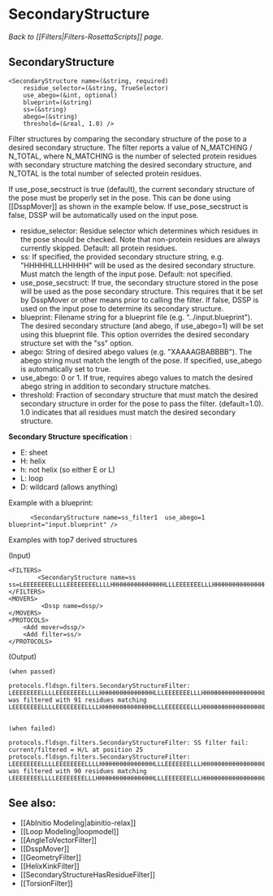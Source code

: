 # SecondaryStructure
*Back to [[Filters|Filters-RosettaScripts]] page.*
## SecondaryStructure

```
<SecondaryStructure name=(&string, required)
    residue_selector=(&string, TrueSelector)
    use_abego=(&int, optional)
    blueprint=(&string)
    ss=(&string)
    abego=(&string)
    threshold=(&real, 1.0) />
```

Filter structures by comparing the secondary structure of the pose to a desired secondary structure. The filter reports a value of N_MATCHING / N_TOTAL, where N_MATCHING is the number of selected protein residues with secondary structure matching the desired secondary structure, and N_TOTAL is the total number of selected protein residues.

If use_pose_secstruct is true (default), the current secondary structure of the pose must be properly set in the pose. This can be done using [[DsspMover]] as shown in the example below.  If use_pose_secstruct is false, DSSP will be automatically used on the input pose.

-   residue_selector: Residue selector which determines which residues in the pose should be checked.  Note that non-protein residues are always currently skipped. Default: all protein residues.
-   ss: If specified, the provided secondary structure string, e.g. "HHHHHLLLHHHHH" will be used as the desired secondary structure. Must match the length of the input pose. Default: not specified.
-   use_pose_secstruct: If true, the secondary structure stored in the pose will be used as the pose secondary structure. This requires that it be set by DsspMover or other means prior to calling the filter.  If false, DSSP is used on the input pose to determine its secondary structure.
-   blueprint: Filename string for a blueprint file (e.g. "../input.blueprint").  The desired secondary structure (and abego, if use\_abego=1) will be set using this blueprint file.  This option overrides the desired secondary structure set with the "ss" option.
-   abego: String of desired abego values (e.g. "XAAAAGBABBBB"). The abego string must match the length of the pose. If specified, use\_abego is automatically set to true.
-   use\_abego: 0 or 1. If true, requires abego values to match the desired abego string in addition to secondary structure matches.
-   threshold: Fraction of secondary structure that must match the desired secondary structure in order for the pose to pass the filter. (default=1.0).  1.0 indicates that all residues must match the desired secondary structure.

**Secondary Structure specification** :

-   E: sheet
-   H: helix
-   h: not helix (so either E or L)
-   L: loop
-   D: wildcard (allows anything)

Example with a blueprint:

```
      <SecondaryStructure name=ss_filter1  use_abego=1 blueprint="input.blueprint" />
```

Examples with top7 derived structures

(Input)

```
<FILTERS>
        <SecondaryStructure name=ss ss=LEEEEEEEELLLLEEEEEEEELLLLHHHHHHHHHHHHHHHLLLEEEEEEELLLHHHHHHHHHHHHHHHHHLLLLhhEEEEELLEEEEEEEL/>
</FILTERS>
<MOVERS>
         <Dssp name=dssp/>
</MOVERS>
<PROTOCOLS>
    <Add mover=dssp/>
    <Add filter=ss/>
</PROTOCOLS>
```

(Output)

```
(when passed) 

protocols.fldsgn.filters.SecondaryStructureFilter: LEEEEEEEELLLLEEEEEEEELLLLHHHHHHHHHHHHHHHLLLEEEEEEELLLHHHHHHHHHHHHHHHHHLLLLhhEEEEELLEEEEEEEL was filtered with 91 residues matching LEEEEEEEELLLLEEEEEEEELLLLHHHHHHHHHHHHHHHLLLEEEEEEELLLHHHHHHHHHHHHHHHHHLLLLLLEEEEELLEEEEEEEL


(when failed)

protocols.fldsgn.filters.SecondaryStructureFilter: SS filter fail: current/filtered = H/L at position 25
protocols.fldsgn.filters.SecondaryStructureFilter: LEEEEEEEELLLLEEEEEEEELLLLHHHHHHHHHHHHHHHLLLEEEEEEELLLHHHHHHHHHHHHHHHHHLLLLhhEEEEELLEEEEEEEL was filtered with 90 residues matching LEEEEEEEELLLLEEEEEEEELLLHHHHHHHHHHHHHHHHLLLEEEEEEELLLHHHHHHHHHHHHHHHHHLLLLEEEEEEELLEEEEEEEL
```

## See also:

* [[AbInitio Modeling|abinitio-relax]]
* [[Loop Modeling|loopmodel]]
* [[AngleToVectorFilter]]
* [[DsspMover]]
* [[GeometryFilter]]
* [[HelixKinkFilter]]
* [[SecondaryStructureHasResidueFilter]]
* [[TorsionFilter]]
